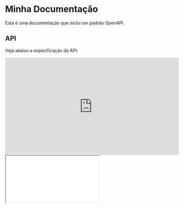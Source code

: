 # Minha Documentação

Esta é uma documentação que inclui um padrão OpenAPI.

## API

Veja abaixo a especificação da API:


<div>
  <iframe width="560" height="315" src="https://www.youtube.com/embed/fxKnmW0QxHQ" frameborder="0" allow="accelerometer; autoplay; clipboard-write; encrypted-media; gyroscope; picture-in-picture" allowfullscreen></iframe>
  
<iframe src="openapi.html" title="W3Schools Free Online Web Tutorials"></iframe>
  
</div>

